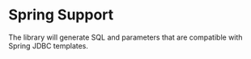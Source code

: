 # Spring Support

The library will generate SQL and parameters that are compatible with Spring JDBC templates.